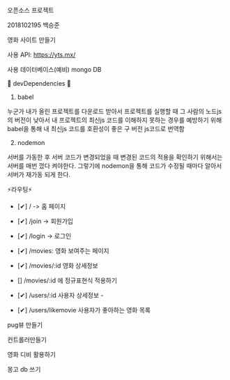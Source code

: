 오픈소스 프로젝트

2018102195 백승준

영화 사이트 만들기

사용 API: https://yts.mx/

사용 데이터베이스(예비) mongo DB

📢 devDependencies 📢

1. babel

누군가 내가 올린 프로젝트를 다운로드 받아서 프로젝트를 실행할 때 그 사람의
노드js의 버전이 낮아서 내 프로젝트의 최신js 코드를 이해하지 못하는 경우를 예방하기 위해
babel을 통해 내 최신js 코드를 호환성이 좋은 구 버전 js코드로 번역함

2. nodemon

서버를 가동한 후 서버 코드가 변경되었을 때 변경된 코드의 적용을 확인하기 위해서는
서버를 매번 껐다 켜야한다. 그렇기에 nodemon을 통해 코드가 수정될 때마다 알아서
서버가 재가동 되게 한다.


⚡라우팅⚡

- [✔] / -> 홈 페이지

- [✔] /join -> 회원가입   
- [✔] /login -> 로그인    

- [✔] /movies: 영화 보여주는 페이지    
- [✔] /movies/:id 영화 상세정보   
- [] /movies/:id 에 정규표현식 적용하기
     
- [✔] /users/:id 사용자 상세정보 - 
- [✔] /users/likemovie 사용자가 좋아하는 영화 목록   


pug뷰 만들기


컨트롤러만들기


영화 디비 활용하기

몽고 db 쓰기